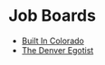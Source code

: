 # Job Boards

- [Built In Colorado](https://www.builtincolorado.com)
- [The Denver Egotist](https://www.thedenveregotist.com/job/)
